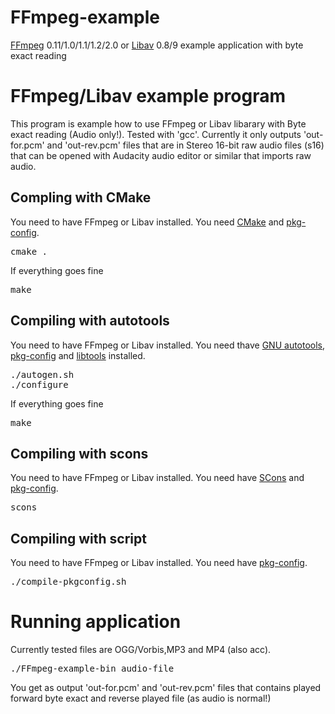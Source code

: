 FFmpeg-example
==============

[FFmpeg](http://ffmpeg.org/) 0.11/1.0/1.1/1.2/2.0 or [Libav](http://libav.org/) 0.8/9 example application with byte exact reading 

FFmpeg/Libav example program
============================

This program is example how to use FFmpeg or Libav libarary with Byte exact reading (Audio only!). Tested with 'gcc'.
Currently it only outputs 'out-for.pcm' and 'out-rev.pcm' files that are in Stereo 16-bit raw audio files (s16) that
can be opened with Audacity audio editor or similar that imports raw audio.

Compling with CMake
-------------------
You need to have FFmpeg or Libav installed. You need [CMake](http://cmake.org/) and [pkg-config](http://www.freedesktop.org/wiki/Software/pkg-config/).
<pre>
cmake .
</pre>
If everything goes fine
<pre>
make
</pre>

Compiling with autotools
------------------------
You need to have FFmpeg or Libav installed. You need thave [GNU autotools](http://www.gnu.org/savannah-checkouts/gnu/automake/manual/html_node/Autotools-Introduction.html), [pkg-config](http://www.freedesktop.org/wiki/Software/pkg-config/) and [libtools](http://www.gnu.org/software/libtool/) 
installed.
<pre>
./autogen.sh
./configure
</pre>
If everything goes fine
<pre>
make
</pre>

Compiling with scons
--------------------
You need to have FFmpeg or Libav installed. You need have [SCons](http://www.scons.org/) and [pkg-config](http://www.freedesktop.org/wiki/Software/pkg-config/).
<pre>
scons
</pre>

Compiling with script
---------------------
You need to have FFmpeg or Libav installed. You need have [pkg-config](http://www.freedesktop.org/wiki/Software/pkg-config/).
<pre>
./compile-pkgconfig.sh
</pre>

Running application
===================
Currently tested files are OGG/Vorbis,MP3 and MP4 (also acc).

<pre>
./FFmpeg-example-bin audio-file
</pre>

You get as output 'out-for.pcm' and 'out-rev.pcm' files that contains played forward byte exact and
reverse played file (as audio is normal!)
